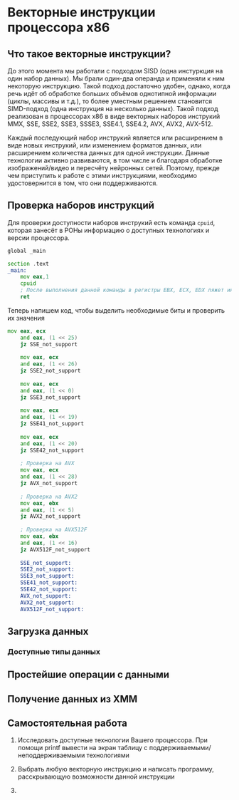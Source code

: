 # Векторные инструкции процессора x86

## Что такое векторные инструкции?
До этого момента мы работали с подходом SISD (одна инстуркция на один набор данных). Мы брали один-два операнда и применяли к ним некоторую инструкцию. Такой подход достаточно удобен, однако, когда речь идёт об обработке больших объёмов однотипной информации (циклы, массивы и т.д.), то более уместным решением становится SIMD-подход (одна инструкция на несколько данных). Такой подход реализован в процессорах x86 в виде векторных наборов инструкий MMX, SSE, SSE2, SSE3, SSSE3, SSE4.1, SSE4.2, AVX, AVX2, AVX-512. 

Каждый последующий набор инструкий является или расширением в виде новых инструкий, или изменением форматов данных, или расширением количества данных для одной инструкции. Данные технологии активно развиваются, в том числе и благодаря обработке изображений/видео и пересчёту нейронных сетей. Поэтому, прежде чем приступить к работе с этими инструкциями, необходимо удостовернится в том, что они поддерживаются. 

## Проверка наборов инструкций

Для проверки доступности наборов инструкий есть команда ```cpuid```, которая занесёт в РОНы информацию о доступных технологиях и версии процессора. 

``` asm
global _main

section .text
_main:
	mov eax,1
	cpuid
	; После выполнения данной команды в регистры EBX, ECX, EDX ляжет информация о возможностях процессора в битовом формате. Чтобы проверить наличие той или иной инструкции необходимо выделить требуемый флаг
	ret
```

Теперь напишем код, чтобы выделить необходимые биты и проверить их значения

``` asm
mov eax, ecx
	and eax, (1 << 25)
	jz SSE_not_support
	
	mov eax, ecx
	and eax, (1 << 26)
	jz SSE2_not_support
	
	mov eax, ecx
	and eax, (1 << 0)
	jz SSE3_not_support
	
	mov eax, ecx
	and eax, (1 << 19)
	jz SSE41_not_support
	
	mov eax, ecx
	and eax, (1 << 20)
	jz SSE42_not_support
	
	; Проверка на AVX
	mov eax, ecx
	and eax, (1 << 28)
	jz AVX_not_support
	
	; Проверка на AVX2
	mov eax, ebx
	and eax, (1 << 5)
	jz AVX2_not_support
	
	; Проверка на AVX512F
	mov eax, ebx
	and eax, (1 << 16)
	jz AVX512F_not_support
	
	SSE_not_support:
	SSE2_not_support:
	SSE3_not_support:
	SSE41_not_support:
	SSE42_not_support:
	AVX_not_support:
	AVX2_not_support:
	AVX512F_not_support:
```

## Загрузка данных
### Доступные типы данных

## Простейшие операции с данными

## Получение данных из XMM

## Самостоятельная работа
1. Исследовать доступные технологии Вашего процессора. При помощи printf вывести на экран таблицу с поддерживаемыми/неподдерживаемыми технологиями

2. Выбрать любую векторную инструкцию и написать программу, расскрывающую возможности данной инструкции

3. 
